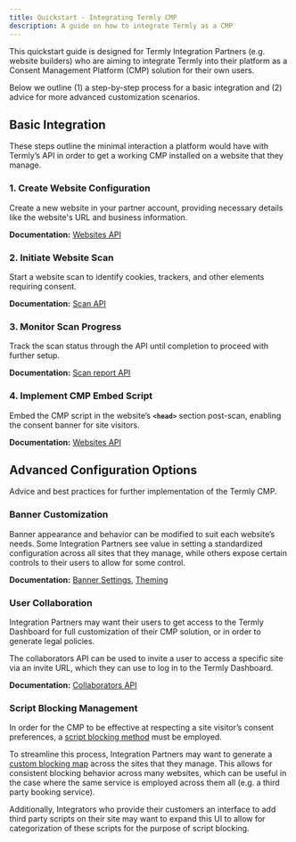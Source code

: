 ```yaml
---
title: Quickstart - Integrating Termly CMP
description: A guide on how to integrate Termly as a CMP
---
```


This quickstart guide is designed for Termly Integration Partners (e.g. website builders) who are aiming to integrate Termly into their platform as a Consent Management Platform (CMP) solution for their own users. 

Below we outline (1) a step-by-step process for a basic integration and (2) advice for more advanced customization scenarios.

## **Basic Integration**

These steps outline the minimal interaction a platform would have with Termly’s API in order to get a working CMP installed on a website that they manage.

### **1. Create Website Configuration**

Create a new website in your partner account, providing necessary details like the website's URL and business information.

**Documentation:** [Websites API](/endpoints/websites-post)

### **2. Initiate Website Scan**

Start a website scan to identify cookies, trackers, and other elements requiring consent. 

**Documentation:** [Scan API](/endpoints/trigger-scan)

### **3. Monitor Scan Progress**

Track the scan status through the API until completion to proceed with further setup.

**Documentation:** [Scan report API](/endpoints/scan-reports-get)

### **4. Implement CMP Embed Script**

Embed the CMP script in the website’s **`<head>`** section post-scan, enabling the consent banner for site visitors.

**Documentation:** [Websites API](/endpoints/websites-get)

## **Advanced Configuration Options**

Advice and best practices for further implementation of the Termly CMP.

### **Banner Customization**

Banner appearance and behavior can be modified to suit each website’s needs. Some Integration Partners see value in setting a standardized configuration across all sites that they manage, while others expose certain controls to their users to allow for some control.

**Documentation:** [Banner Settings](/endpoints/banners-put), [Theming](/endpoints/custom-consent-themes-get)

### **User Collaboration**

Integration Partners may want their users to get access to the Termly Dashboard for full customization of their CMP solution, or in order to generate legal policies. 

The collaborators API can be used to invite a user to access a specific site via an invite URL, which they can use to log in to the Termly Dashboard.

**Documentation:** [Collaborators API](/endpoints/collaborators-post)

### **Script Blocking Management**

In order for the CMP to be effective at respecting a site visitor’s consent preferences, a [script blocking method](https://support.termly.io/en/articles/7904702-how-to-block-third-party-cookies) must be employed. 

To streamline this process, Integration Partners may want to generate a [custom blocking map](https://support.termly.io/en/articles/7904650-implementing-a-custom-blocking-map-to-change-auto-blocker-s-blocking-behavior) across the sites that they manage. This allows for consistent blocking behavior across many websites, which can be useful in the case where the same service is employed across them all (e.g. a third party booking service).

Additionally, Integrators who provide their customers an interface to add third party scripts on their site may want to expand this UI to allow for categorization of these scripts for the purpose of script blocking.
